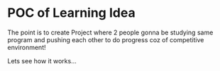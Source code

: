 # POC of Learning Idea

The point is to create Project where 2 people gonna be studying same program and pushing each other to do progress coz of competitive environment!

Lets see how it works...
